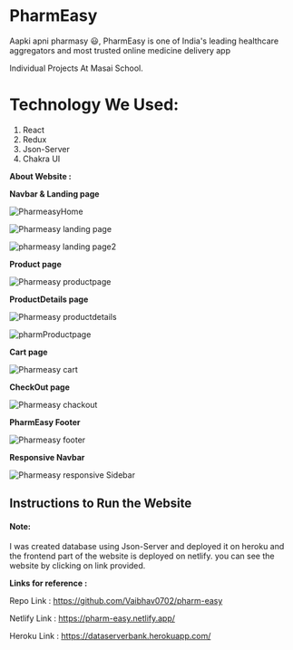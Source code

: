 # PharmEasy

Aapki apni pharmasy 😃, PharmEasy is one of India's leading healthcare aggregators and most trusted online medicine delivery app

Individual Projects At Masai School.

# Technology We Used:

1. React 
2. Redux
3. Json-Server
4. Chakra UI


**About Website :**

**Navbar & Landing page**

![PharmeasyHome](https://user-images.githubusercontent.com/97450767/174476469-1ee7aee8-2b0f-488a-aa96-383f94177fe9.png)

![Pharmeasy landing page](https://user-images.githubusercontent.com/97450767/174476499-0f2ee89a-cb0c-40e7-9a10-f152f0bc336a.png)


![pharmeasy landing page2](https://user-images.githubusercontent.com/97450767/174476515-2c9017ef-3e2a-4334-adf3-813f7823d972.png)


**Product page**

![Pharmeasy productpage](https://user-images.githubusercontent.com/97450767/174476542-b0f66a08-7b39-4fad-8a31-acbc39245918.png)


**ProductDetails page**

![Pharmeasy productdetails](https://user-images.githubusercontent.com/97450767/174476562-c239ca0f-7729-484d-9211-efd3d2f68e59.png)


![pharmProductpage](https://user-images.githubusercontent.com/97450767/174476568-ce2f4907-0216-4ef9-8849-b0c67c383a25.png)


**Cart page**

![Pharmeasy cart](https://user-images.githubusercontent.com/97450767/174476603-3d883a04-fd5c-4e65-8b8c-1b11cb5b78da.png)


**CheckOut page**

![Pharmeasy chackout](https://user-images.githubusercontent.com/97450767/174476623-b77f57e3-ddc3-4a7a-ac4a-34c433a4eecb.png)


**PharmEasy Footer**

![Pharmeasy footer](https://user-images.githubusercontent.com/97450767/174476633-ad53afc0-0b43-4d25-b3cb-4746fdf3a11b.png)


**Responsive Navbar**

![Pharmeasy responsive Sidebar](https://user-images.githubusercontent.com/97450767/174476665-08161078-e266-4b90-a560-9c8748fcbfbd.png)


## Instructions to Run the Website

#### Note:

I was created database using Json-Server and deployed it on heroku and the frontend part of the website is deployed on netlify. you can see the website by clicking on link provided.

**Links for reference :**

Repo Link :
https://github.com/Vaibhav0702/pharm-easy

Netlify Link :
https://pharm-easy.netlify.app/

Heroku Link :
https://dataserverbank.herokuapp.com/

